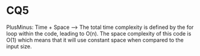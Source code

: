# CQ5

PlusMinus: Time + Space --> The total time complexity is defined by the for loop within the code, leading to O(n). The space complexity of this code is O(1) which means that it will use constant space when compared to the input size.
